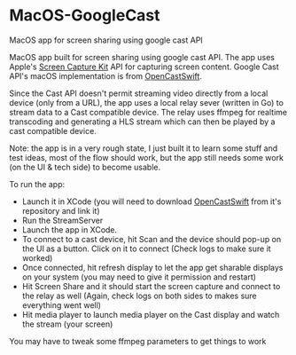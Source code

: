 # MacOS-GoogleCast
MacOS app for screen sharing using google cast API

MacOS app built for screen sharing using google cast API. The app uses Apple's [Screen Capture Kit](https://developer.apple.com/documentation/screencapturekit) API
for capturing screen content. Google Cast API's macOS implementation is from [OpenCastSwift](https://github.com/mhmiles/OpenCastSwift).

Since the Cast API doesn't permit streaming video directly from a local device (only from a URL), the app uses a local relay sever (written in Go)
to stream data to a Cast compatible device. The relay uses ffmpeg for realtime transcoding and generating a HLS stream which can then be played by a
cast compatible device.

Note: the app is in a very rough state, I just built it to learn some stuff and test ideas, most of the flow should work, but the app still needs some work
      (on the UI & tech side) to become usable.

To run the app:
- Launch it in XCode (you will need to download [OpenCastSwift](https://github.com/mhmiles/OpenCastSwift) from it's repository and link it)
- Run the StreamServer
- Launch the app in XCode.
- To connect to a cast device, hit Scan and the device should pop-up on the UI as a button. Click on it to connect (Check logs to make sure it worked)
- Once connected, hit refresh display to let the app get sharable displays on your system (you may need to give it permission and restart)
- Hit Screen Share and it should start the screen capture and connect to the relay as well (Again, check logs on both sides to makes sure everything went well)
- Hit media player to launch media player on the Cast display and watch the stream (your screen)

You may have to tweak some ffmpeg parameters to get things to work
